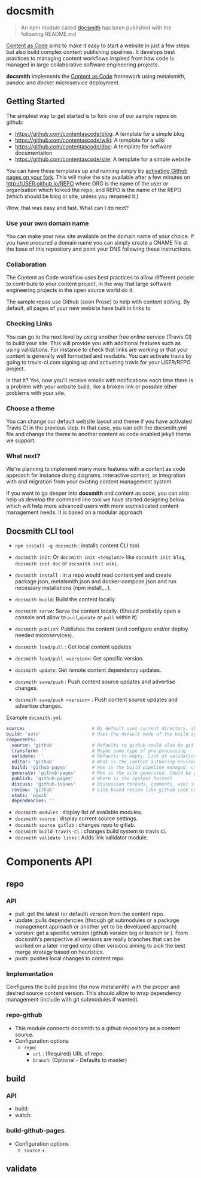 # docsmith

> An npm module called [docsmith](https://www.npmjs.com/package/docsmith) has been published with the following README.md

[Content as Code](https://contentascode.io) aims to make it easy to start a website in just a few steps but also build complex content publishing pipelines. It develops best practices to managing content workflows inspired from how code is managed in large collaborative software engineering projects.

**docsmith** implements the [Content as Code](https://contentascode.io) framework using metal*smith*, pan*doc* and *doc*ker microservice deployment.

## Getting Started

The simplest way to get started is to fork one of our sample repos on github:
 - https://github.com/contentascode/blog: A template for a simple blog
 - https://github.com/contentascode/wiki: A template for a wiki
 - https://github.com/contentascode/doc: A template for software documentaiton
 - https://github.com/contentascode/site: A template for a simple website

You can have these templates up and running simply by [activating Github pages on your fork](link). This will make the site available after a few minutes on http://USER.github.io/REPO where ORG is the name of the user or organisation which forked the repo, and REPO is the name of the REPO (which should be blog or site, unless you renamed it.)

Wow, that was easy and fast. What can I do next?

### Use your own domain name

You can make your new site available on the domain name of your choice. If you have procured a domain name you can simply create a CNAME file at the base of this repository and point your DNS following these instructions.

### Collaboration

The Content as Code workflow uses best practices to allow different people to contribute to your content project, in the way that large software engineering projects in the open source world do it.

The sample repos use Github (soon Prose) to help with content editing. By default, all pages of your new website have built in links to  

### Checking Links

You can go to the next level by using another free online service (Travis CI) to build your site. This will provide you with additional features such as using validations. For instance to check that links are working or that your content is generally well formatted and readable. You can activate travis by going to travis-ci.com signing up and activating travis for your USER/REPO project.

Is that it? Yes, now you'll receive emails with notifications each time there is a problem with your website build, like a broken link or possible other problems with your site.

### Choose a theme

You can change our default website layout and theme if you have activated Travis CI in the previous step. In that case, you can edit the docsmith.yml file and change the theme to another content as code enabled jekyll theme we support.

### What next?

We're planning to implement many more features with a content as code approach for instance doing diagrams, interactive content, or integration with and migration from your existing content management system.

If you want to go deeper into **docsmith** and content as code, you can also help us develop the command line tool we have started designing below which will help more advanced users with more sophisticated content management needs. It is based on a modular approach

## Docsmith CLI tool

 - ```npm install -g docsmith``` : installs content CLI tool.

 - ```docsmith init```: Or ```docsmith init <template>``` like ```docsmith init blog```, ```docsmith init doc``` or ```docsmith init wiki```.
 - ```docsmith install``` : in a repo would read content.yml and create package.json, metalsmith.json and docker-compose.json and run necessary installations (npm install,...). 

 - ```docsmith build```: Build the content locally.
 - ```docsmith serve```: Serve the content locally. (Should probably open a console and allow to `pull`,`update` or `pull` within it)
 - ```docsmith publish```: Publishes the content (and configure and/or deploy needed microservices).

 - ```docsmith load/pull``` : Get local content updates 
 - ```docsmith load/pull <version>```: Get specific version.
 - ```docsmith update```: Get remote content dependency updates.
 - ```docsmith save/push``` : Push content source updates and advertise changes.
 - ```docsmith save/push <version>``` : Push content source updates and advertise changes.

Example ```docsmith.yml```:

```yaml
source: .                       # By default uses current directory, should be able to pull a remote directory too.
build: 'auto'                   # Uses the default mode of the build system to determine where to build
components:
  source: 'github'              # Defaults to github could also be gitlab or a local folder or a remote url. Gollum for a wiki?
  transform: ''                 # Maybe some type of pre-processing
  validate: ''                  # Defaults to empty. List of validation scripts, for instance links,...
  editor: 'github'              # What is the content authoring environment? Could be prose, realms,...
  build: 'github-pages'         # How is the build pipeline managed. could be travis, gitlab-ci, drone, local Makefile...  
  generate: 'github-pages'      # How is the site generated. Could be github-pages, jekyll, metalsmith, hugo... 
  publish: 'github-pages'       # Where is the content hosted? 
  discuss: 'github-issues'      # Discussion threads, comments, wiki style discuss page...
  review: 'github'              # Line based review like github code comments
  stats: 'piwik'
  dependencies: ''
```

 - ```docsmith modules``` : display list of available modules.
 - ```docsmith source``` : display current source settings.
 - ```docsmith source gitlab``` : changes repo to gitlab.
 - ```docsmith build travis-ci``` : changes build system to travis ci.
 - ```docsmith validate links``` : Adds link validator module.

# Components API

## repo 

### API

 - pull: get the latest (or default) version from the content repo.
 - update: pulls dependencies (through git submodules or a package management approach or another yet to be developed approach)
 - version: get a specific version (github version tag or branch or ). From docsmith's perspective all versions are really branches that can be worked on a later merged onto other versions aiming to pick the best merge strategy based on heuristics.
 - push: pushes local changes to content repo.

### Implementation

Configures the build pipeline (for now metalsmith) with the proper and desired source content version. This should allow to wrap dependency management (include with git submodules if wanted).

### repo-github

 * This module connects docsmith to a github repository as a content source.
 * Configuration options
     - `repo`: 
         + `url` : (Required) URL of repo.
         + `branch`: (Optional - Defaults to master) 


## build

### API

 - build: 
 - watch:

### build-github-pages

 * Configuration options
     - `source`
       +

## validate

